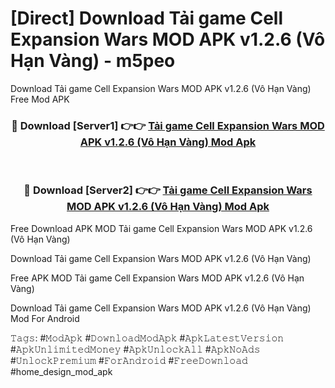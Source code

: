 # [Direct] Download Tải game Cell Expansion Wars MOD APK v1.2.6 (Vô Hạn Vàng) - m5peo
Download Tải game Cell Expansion Wars MOD APK v1.2.6 (Vô Hạn Vàng) Free Mod APK

<div align="center">
<h3>🔴 Download [Server1] 👉👉 <a href="https://apk-comot.site?title=Tải_game_Cell_Expansion_Wars_MOD_APK_v1.2.6_(Vô_Hạn_Vàng)">Tải game Cell Expansion Wars MOD APK v1.2.6 (Vô Hạn Vàng) Mod Apk</a></h3><br>

<h3>🔴 Download [Server2] 👉👉 <a href="https://apk-comot.site?title=Tải_game_Cell_Expansion_Wars_MOD_APK_v1.2.6_(Vô_Hạn_Vàng)">Tải game Cell Expansion Wars MOD APK v1.2.6 (Vô Hạn Vàng) Mod Apk</a></h3>
</div>


Free Download APK MOD Tải game Cell Expansion Wars MOD APK v1.2.6 (Vô Hạn Vàng)

Download Tải game Cell Expansion Wars MOD APK v1.2.6 (Vô Hạn Vàng) 

Free APK MOD Tải game Cell Expansion Wars MOD APK v1.2.6 (Vô Hạn Vàng) 

Download Tải game Cell Expansion Wars MOD APK v1.2.6 (Vô Hạn Vàng) Mod For Android

𝚃𝚊𝚐𝚜: #𝙼𝚘𝚍𝙰𝚙𝚔 #𝙳𝚘𝚠𝚗𝚕𝚘𝚊𝚍𝙼𝚘𝚍𝙰𝚙𝚔 #𝙰𝚙𝚔𝙻𝚊𝚝𝚎𝚜𝚝𝚅𝚎𝚛𝚜𝚒𝚘𝚗 #𝙰𝚙𝚔𝚄𝚗𝚕𝚒𝚖𝚒𝚝𝚎𝚍𝙼𝚘𝚗𝚎𝚢 #𝙰𝚙𝚔𝚄𝚗𝚕𝚘𝚌𝚔𝙰𝚕𝚕 #𝙰𝚙𝚔𝙽𝚘𝙰𝚍𝚜 #𝚄𝚗𝚕𝚘𝚌𝚔𝙿𝚛𝚎𝚖𝚒𝚞𝚖 #𝙵𝚘𝚛𝙰𝚗𝚍𝚛𝚘𝚒𝚍 #𝙵𝚛𝚎𝚎𝙳𝚘𝚠𝚗𝚕𝚘𝚊𝚍 #home_design_mod_apk